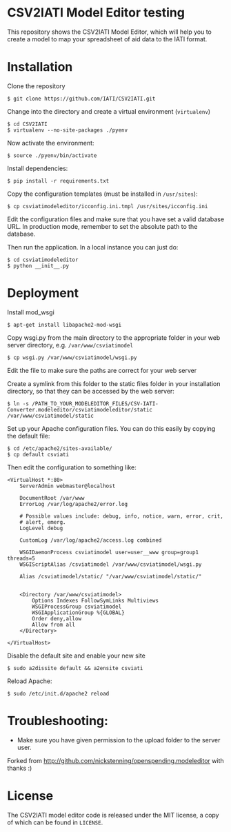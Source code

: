 # CSV2IATI Model Editor testing

This repository shows the CSV2IATI Model Editor, which will help you to create a model to map your spreadsheet of aid data to the IATI format.

# Installation

Clone the repository


    $ git clone https://github.com/IATI/CSV2IATI.git

Change into the directory and create a virtual environment (``virtualenv``)


    $ cd CSV2IATI
    $ virtualenv --no-site-packages ./pyenv

Now activate the environment:


    $ source ./pyenv/bin/activate

Install dependencies:


    $ pip install -r requirements.txt

Copy the configuration templates (must be installed in ``/usr/sites``):


    $ cp csviatimodeleditor/icconfig.ini.tmpl /usr/sites/icconfig.ini

Edit the configuration files and make sure that you have set a valid database URL. In production mode, remember to set the absolute path to the database.

Then run the application. In a local instance you can just do:


    $ cd csviatimodeleditor
    $ python __init__.py

# Deployment

Install mod_wsgi

    
    $ apt-get install libapache2-mod-wsgi

Copy wsgi.py from the main directory to the appropriate folder in your web server directory, e.g. ``/var/www/csviatimodel``

    
    $ cp wsgi.py /var/www/csviatimodel/wsgi.py

Edit the file to make sure the paths are correct for your web server


Create a symlink from this folder to the static files folder in your installation directory, so that they can be accessed by the web server:

    
    $ ln -s /PATH_TO_YOUR_MODELEDITOR_FILES/CSV-IATI-Converter.modeleditor/csviatimodeleditor/static /var/www/csviatimodel/static


Set up your Apache configuration files. You can do this easily by copying the default file:

    
    $ cd /etc/apache2/sites-available/
    $ cp default csviati

Then edit the configuration to something like:
    
    <VirtualHost *:80>
        ServerAdmin webmaster@localhost

        DocumentRoot /var/www
        ErrorLog /var/log/apache2/error.log

        # Possible values include: debug, info, notice, warn, error, crit,
        # alert, emerg.
        LogLevel debug

        CustomLog /var/log/apache2/access.log combined

        WSGIDaemonProcess csviatimodel user=user__www group=group1 threads=5
        WSGIScriptAlias /csviatimodel /var/www/csviatimodel/wsgi.py

        Alias /csviatimodel/static/ "/var/www/csviatimodel/static/"


        <Directory /var/www/csviatimodel>
            Options Indexes FollowSymLinks Multiviews
            WSGIProcessGroup csviatimodel
            WSGIApplicationGroup %{GLOBAL}
            Order deny,allow
            Allow from all
        </Directory>

    </VirtualHost>

Disable the default site and enable your new site

    
    $ sudo a2dissite default && a2ensite csviati

Reload Apache:

    
    $ sudo /etc/init.d/apache2 reload
    
# Troubleshooting:

* Make sure you have given permission to the upload folder to the server user.


Forked from http://github.com/nickstenning/openspending.modeleditor with thanks :)

# License

The CSV2IATI model editor code is released under the MIT license, a copy 
of which can be found in `LICENSE`.

